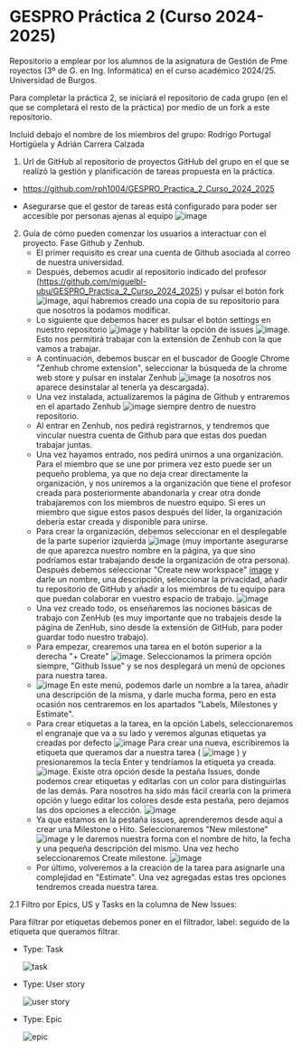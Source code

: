 # GESPRO Práctica 2 (Curso 2024-2025)
Repositorio a emplear por los alumnos de la asignatura de Gestión de Pme royectos (3º de G. en Ing. Informática) en el curso académico 2024/25. Universidad de Burgos.

Para completar la práctica 2, se iniciará el repositorio de cada grupo (en el que se completará el resto de la práctica) por medio de un fork a este repositorio.

Incluid debajo el nombre de los miembros del grupo:
Rodrigo Portugal Hortigüela y Adrián Carrera Calzada

1. Url de GitHub al repositorio de proyectos GitHub del grupo en el que se realizó la gestión y planificación de tareas propuesta en la práctica.
- https://github.com/rph1004/GESPRO_Practica_2_Curso_2024_2025

- Asegurarse que el gestor de tareas está configurado para poder ser accesible por personas ajenas al equipo
  ![image](https://github.com/user-attachments/assets/133b2bae-9788-4e9d-85d9-f38ededa3788)

2. Guía de cómo pueden comenzar los usuarios a interactuar con el proyecto. Fase Github y Zenhub.
     - El primer requisito es crear una cuenta de Github asociada al correo de nuestra universidad.
     - Después, debemos acudir al repositorio indicado del profesor (https://github.com/miguelbl-ubu/GESPRO_Practica_2_Curso_2024_2025) y pulsar el botón fork ![image](https://github.com/user-attachments/assets/91742394-ce71-4dd5-8890-be116edb3967), aquí habremos creado una copia de su repositorio para que nosotros la podamos modificar.
     - Lo siguiente que debemos hacer es pulsar el botón settings en nuestro repositorio ![image](https://github.com/user-attachments/assets/f8d78a65-2c81-41e4-b594-f6916693e58c) y habilitar la opción de issues ![image](https://github.com/user-attachments/assets/6b53f4a4-8eaa-4e0f-be27-3ce9fa5f5139). Esto nos permitirá trabajar con la extensión de Zenhub con la que vamos a trabajar.
     - A continuación, debemos buscar en el buscador de Google Chrome "Zenhub chrome extension", seleccionar la búsqueda de la chrome web store y pulsar en instalar Zenhub ![image](https://github.com/user-attachments/assets/89f02179-4e7e-423e-8fe1-2394881464bb) (a nosotros nos aparece desinstalar al tenerla ya descargada).
     - Una vez instalada, actualizaremos la página de Github y entraremos en el apartado Zenhub ![image](https://github.com/user-attachments/assets/867f822f-cd71-4afb-9246-9602b6861a50) siempre dentro de nuestro repositorio.
     - Al entrar en Zenhub, nos pedirá registrarnos, y tendremos que vincular nuestra cuenta de Github para que estas dos puedan trabajar juntas.
     - Una vez hayamos entrado, nos pedirá unirnos a una organización. Para el miembro que se une por primera vez esto puede ser un pequeño problema, ya que no deja crear directamente la organización, y nos uniremos a la organización que tiene el profesor creada para posteriormente abandonarla y crear otra donde trabajaremos con los miembros de nuestro equipo. Si eres un miembro que sigue estos pasos después del líder, la organización debería estar creada y disponible para unirse.
     - Para crear la organización, debemos seleccionar en el desplegable de la parte superior izquierda ![image](https://github.com/user-attachments/assets/6658187f-ba6e-4d97-b307-b19e9050b1f0) (muy importante asegurarse de que aparezca nuestro nombre en la página, ya que sino podríamos estar trabajando desde la organización de otra persona).
    Después debemos seleccionar "Create new workspace"  [image](https://github.com/user-attachments/assets/5391a7f5-f101-43ec-adf9-b9323ecc2b57) y darle un nombre, una descripción, seleccionar la privacidad, añadir tu repositorio de GitHub y añadir a los miembros de tu equipo para que puedan colaborar en vuestro espacio de trabajo. ![image](https://github.com/user-attachments/assets/0e0f51e1-ce27-4676-be53-881637f353c4)
      - Una vez creado todo, os enseñaremos las nociones básicas de trabajo con ZenHub (es muy importante que no trabajeis desde la página de ZenHub, sino desde la extensión de GitHub, para poder guardar todo nuestro trabajo).
      - Para empezar, crearemos una tarea en el botón superior a la derecha "+ Create" ![image](https://github.com/user-attachments/assets/f72a3b79-9a42-4f33-933f-6bf96805b934). Seleccionamos la primera opción siempre, "Github Issue" y se nos desplegará un menú de opciones para nuestra tarea.
      - ![image](https://github.com/user-attachments/assets/96f88104-1d5b-4a84-8a81-f0f006375ba5) En este menú, podemos darle un nombre a la tarea, añadir una descripción de la misma, y darle mucha forma, pero en esta ocasión nos centraremos en los apartados "Labels, Milestones y Estimate".
      - Para crear etiquetas a la tarea, en la opción Labels, seleccionaremos el engranaje que va a su lado y veremos algunas etiquetas ya creadas por defecto ![image](https://github.com/user-attachments/assets/a2173bb8-13c2-4a09-992b-849261bbcbd4) Para crear una nueva, escribiremos la etiqueta que queramos dar a nuestra tarea ( ![image](https://github.com/user-attachments/assets/9deb6c33-449e-4dfe-8d77-4d1e65680e06) ) y presionaremos la tecla Enter y tendríamos la etiqueta ya creada. ![image](https://github.com/user-attachments/assets/ffabe404-757f-422a-a510-d49db5711154). Existe otra opción desde la pestaña Issues, donde podemos crear etiquetas y editarlas con un color para distinguirlas de las demás. Para nosotros ha sido más fácil crearla con la primera opción y luego editar los colores desde esta pestaña, pero dejamos las dos opciones a elección. ![image](https://github.com/user-attachments/assets/aba7a472-ce9e-4e94-9dc4-41c5beaff566)
      - Ya que estamos en la pestaña issues, aprenderemos desde aquí a crear una Milestone o Hito. Seleccionaremos "New milestone" ![image](https://github.com/user-attachments/assets/9f2aaac3-35e7-47f2-84d7-263bf1be93e5) y le daremos nuestra forma con el nombre de hito, la fecha y una pequeña descripción del mismo. Una vez hecho seleccionaremos Create milestone. ![image](https://github.com/user-attachments/assets/7f4fe6ad-29b3-4622-b346-5eaa0321a359)
      - Por último, volveremos a la creación de la tarea para asignarle una complejidad en "Estimate". Una vez agregadas estas tres opciones tendremos creada nuestra tarea.

2.1 Filtro por Epics, US y Tasks en la columna de New Issues:

Para filtrar por etiquetas debemos poner en el filtrador, label: seguido de la etiqueta que queramos filtrar.

- Type: Task

  ![task](https://github.com/user-attachments/assets/3ac78aa6-a61a-4ff8-87d9-26d24f37f5b0)

- Type: User story

  ![user story](https://github.com/user-attachments/assets/8b3cbfa3-d8f3-4743-975c-a4b06ca8e303)

- Type: Epic

  ![epic](https://github.com/user-attachments/assets/b5417f45-667c-4377-bb36-1d566917f407)












 


